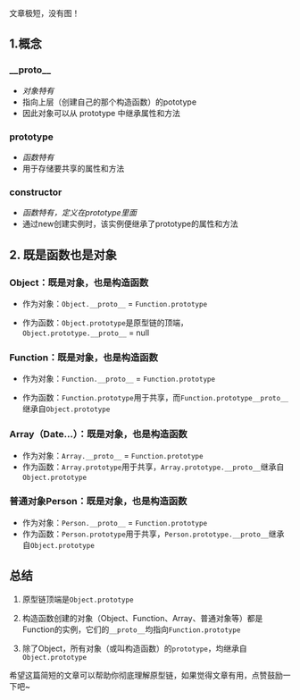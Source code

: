文章极短，没有图！

## 1.概念

### \_\_proto\_\_

-   *对象特有*
-   指向上层（创建自己的那个构造函数）的pototype
-   因此对象可以从 prototype 中继承属性和方法

### prototype

-   *函数特有*
-   用于存储要共享的属性和方法

### constructor

-   *函数特有，定义在prototype里面*
-   通过new创建实例时，该实例便继承了prototype的属性和方法

## 2. 既是函数也是对象

### Object：既是对象，也是构造函数

-   作为对象：`Object.__proto__`  = `Function.prototype`

-   作为函数：`Object.prototype`是原型链的顶端，`Object.prototype.__proto__`  = null

### Function：既是对象，也是构造函数

-   作为对象：`Function.__proto__` = `Function.prototype`
    
-   作为函数：`Function.prototype`用于共享，而`Function.prototype__proto__`继承自`Object.prototype`
    

### Array（Date...）：既是对象，也是构造函数

-   作为对象：`Array.__proto__` = `Function.prototype`
-   作为函数：`Array.prototype`用于共享，`Array.prototype.__proto__`继承自`Object.prototype`

### 普通对象Person：既是对象，也是构造函数

-   作为对象：`Person.__proto__` = `Function.prototype`
-   作为函数：`Person.prototype`用于共享，`Person.prototype.__proto__`继承自`Object.prototype`

## 总结 

1. 原型链顶端是`Object.prototype`

2. 构造函数创建的对象（Object、Function、Array、普通对象等）都是Function的实例，它们的`__proto__`均指向`Function.prototype`

3. 除了Object，所有对象（或叫构造函数）的`prototype`，均继承自`Object.prototype`

希望这篇简短的文章可以帮助你彻底理解原型链，如果觉得文章有用，点赞鼓励一下吧~